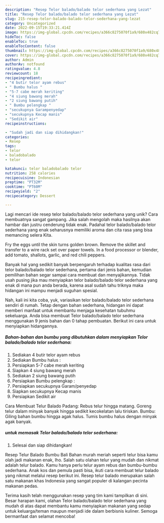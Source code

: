 ```yaml
---
description: "Resep Telor balado/balado telor sederhana yang Lezat"
title: "Resep Telor balado/balado telor sederhana yang Lezat"
slug: 215-resep-telor-balado-balado-telor-sederhana-yang-lezat
category: Uncategorized
date: 2022-09-15T19:33:21.414Z
image: https://img-global.cpcdn.com/recipes/a366c8275070f1a9/680x482cq70/telor-baladobalado-telor-sederhana-foto-resep-utama.jpg
hideToc: false
enableToc: true
enableTocContent: false
thumbnail: https://img-global.cpcdn.com/recipes/a366c8275070f1a9/680x482cq70/telor-baladobalado-telor-sederhana-foto-resep-utama.jpg
cover: https://img-global.cpcdn.com/recipes/a366c8275070f1a9/680x482cq70/telor-baladobalado-telor-sederhana-foto-resep-utama.jpg
author: Admin
authorAv: notfound
ratingvalue: 4.8
reviewcount: 18
recipeingredient:
- "4 butir telor ayam rebus"
- " Bumbu halus "
- "5-7 cabe merah keriting"
- "4 siung bawang merah"
- "2 siung bawang putih"
- " Bumbu pelengkap "
- "secukupnya Garampenyedap"
- "secukupnya Kecap manis"
- "Sedikit air"
recipeinstructions:

- "Sudah jadi dan siap dihidangkan!"
categories:
- Resep
tags:
- telor
- baladobalado
- telor

katakunci: telor baladobalado telor 
nutrition: 258 calories
recipecuisine: Indonesian
preptime: "PT32M"
cooktime: "PT60M"
recipeyield: "2"
recipecategory: Dessert

---
```





Lagi mencari ide resep telor balado/balado telor sederhana yang unik? Cara membuatnya sangat gampang. Jika salah mengolah maka hasilnya akan hambar dan justru cenderung tidak enak. Padahal telor balado/balado telor sederhana yang enak seharusnya memiliki aroma dan cita rasa yang bisa memancing selera Kita.





Fry the eggs until the skin turns golden brown. Remove the skillet and transfer to a wire rack set over paper towels. In a food processor or blender, add tomato, shallots, garlic, and red chili peppers.

Banyak hal yang sedikit banyak berpengaruh terhadap kualitas rasa dari telor balado/balado telor sederhana, pertama dari jenis bahan, kemudian pemilihan bahan segar sampai cara membuat dan menyajikannya. Tidak usah pusing jika mau menyiapkan telor balado/balado telor sederhana yang enak di mana pun anda berada, karena asal sudah tahu triknya maka hidangan ini mampu menjadi suguhan spesial.






Nah, kali ini kita coba, yuk, variasikan telor balado/balado telor sederhana sendiri di rumah. Tetap dengan bahan sederhana, hidangan ini dapat memberi manfaat untuk membantu menjaga kesehatan tubuhmu sekeluarga. Anda bisa membuat Telor balado/balado telor sederhana menggunakan 9 jenis bahan dan 0 tahap pembuatan. Berikut ini cara untuk menyiapkan hidangannya.

<!--inarticleads1-->

##### Bahan-bahan dan bumbu yang dibutuhkan dalam menyiapkan Telor balado/balado telor sederhana:

1. Sediakan 4 butir telor ayam rebus
1. Sediakan  Bumbu halus :
1. Persiapkan 5-7 cabe merah keriting
1. Siapkan 4 siung bawang merah
1. Sediakan 2 siung bawang putih
1. Persiapkan  Bumbu pelengkap :
1. Persiapkan secukupnya Garam/penyedap
1. Siapkan secukupnya Kecap manis
1. Persiapkan Sedikit air


Cara Membuat Telur Balado Padang: Rebus telur hingga matang. Goreng telur dalam minyak banyak hingga sedikit kecokelatan lalu tiriskan. Bumbu: Giling bahan bumbu hingga agak halus. Tumis bumbu halus dengan minyak agak banyak. 

<!--inarticleads2-->

#####  untuk memasak Telor balado/balado telor sederhana:


1. Selesai dan siap dihidangkan!

Resep Telur Balado Bumbu Bali Bahan murah meriah seperti telur bisa kamu olah jadi makanan enak, lho. Salah satu olahan telur yang mudah dan nikmat adalah telur balado. Kamu hanya perlu telur ayam rebus dan bumbu-bumbu sederhana. Anak kos dan pemula pasti bisa, ikuti cara membuat telur balado yang nikmat melalui resep berikut ini. Resep telur balado merupakan salah satu makanan khas Indonesia yang sangat populer di kalangan pecinta makanan pedas. 

Terima kasih telah menggunakan resep yang tim kami tampilkan di sini. Besar harapan kami, olahan Telor balado/balado telor sederhana yang mudah di atas dapat membantu kamu menyiapkan makanan yang sedap untuk keluarga/teman maupun menjadi ide dalam berbisnis kuliner. Semoga bermanfaat dan selamat mencoba!
